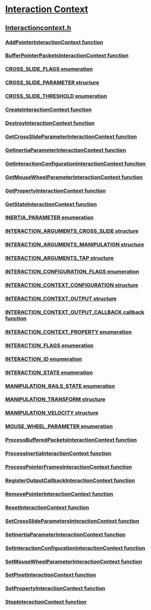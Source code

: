 # [Interaction Context](index.md)
## [Interactioncontext.h](../interactioncontext/index.md)
### [AddPointerInteractionContext function](../interactioncontext/nf-interactioncontext-addpointerinteractioncontext.md)
### [BufferPointerPacketsInteractionContext function](../interactioncontext/nf-interactioncontext-bufferpointerpacketsinteractioncontext.md)
### [CROSS_SLIDE_FLAGS enumeration](../interactioncontext/ne-interactioncontext-cross_slide_flags.md)
### [CROSS_SLIDE_PARAMETER structure](../interactioncontext/ns-interactioncontext-cross_slide_parameter.md)
### [CROSS_SLIDE_THRESHOLD enumeration](../interactioncontext/ne-interactioncontext-cross_slide_threshold.md)
### [CreateInteractionContext function](../interactioncontext/nf-interactioncontext-createinteractioncontext.md)
### [DestroyInteractionContext function](../interactioncontext/nf-interactioncontext-destroyinteractioncontext.md)
### [GetCrossSlideParameterInteractionContext function](../interactioncontext/nf-interactioncontext-getcrossslideparameterinteractioncontext.md)
### [GetInertiaParameterInteractionContext function](../interactioncontext/nf-interactioncontext-getinertiaparameterinteractioncontext.md)
### [GetInteractionConfigurationInteractionContext function](../interactioncontext/nf-interactioncontext-getinteractionconfigurationinteractioncontext.md)
### [GetMouseWheelParameterInteractionContext function](../interactioncontext/nf-interactioncontext-getmousewheelparameterinteractioncontext.md)
### [GetPropertyInteractionContext function](../interactioncontext/nf-interactioncontext-getpropertyinteractioncontext.md)
### [GetStateInteractionContext function](../interactioncontext/nf-interactioncontext-getstateinteractioncontext.md)
### [INERTIA_PARAMETER enumeration](../interactioncontext/ne-interactioncontext-inertia_parameter.md)
### [INTERACTION_ARGUMENTS_CROSS_SLIDE structure](../interactioncontext/ns-interactioncontext-interaction_arguments_cross_slide.md)
### [INTERACTION_ARGUMENTS_MANIPULATION structure](../interactioncontext/ns-interactioncontext-interaction_arguments_manipulation.md)
### [INTERACTION_ARGUMENTS_TAP structure](../interactioncontext/ns-interactioncontext-interaction_arguments_tap.md)
### [INTERACTION_CONFIGURATION_FLAGS enumeration](../interactioncontext/ne-interactioncontext-interaction_configuration_flags.md)
### [INTERACTION_CONTEXT_CONFIGURATION structure](../interactioncontext/ns-interactioncontext-interaction_context_configuration.md)
### [INTERACTION_CONTEXT_OUTPUT structure](../interactioncontext/ns-interactioncontext-interaction_context_output.md)
### [INTERACTION_CONTEXT_OUTPUT_CALLBACK callback function](../interactioncontext/nc-interactioncontext-interaction_context_output_callback.md)
### [INTERACTION_CONTEXT_PROPERTY enumeration](../interactioncontext/ne-interactioncontext-interaction_context_property.md)
### [INTERACTION_FLAGS enumeration](../interactioncontext/ne-interactioncontext-interaction_flags.md)
### [INTERACTION_ID enumeration](../interactioncontext/ne-interactioncontext-interaction_id.md)
### [INTERACTION_STATE enumeration](../interactioncontext/ne-interactioncontext-interaction_state.md)
### [MANIPULATION_RAILS_STATE enumeration](../interactioncontext/ne-interactioncontext-manipulation_rails_state.md)
### [MANIPULATION_TRANSFORM structure](../interactioncontext/ns-interactioncontext-manipulation_transform.md)
### [MANIPULATION_VELOCITY structure](../interactioncontext/ns-interactioncontext-manipulation_velocity.md)
### [MOUSE_WHEEL_PARAMETER enumeration](../interactioncontext/ne-interactioncontext-mouse_wheel_parameter.md)
### [ProcessBufferedPacketsInteractionContext function](../interactioncontext/nf-interactioncontext-processbufferedpacketsinteractioncontext.md)
### [ProcessInertiaInteractionContext function](../interactioncontext/nf-interactioncontext-processinertiainteractioncontext.md)
### [ProcessPointerFramesInteractionContext function](../interactioncontext/nf-interactioncontext-processpointerframesinteractioncontext.md)
### [RegisterOutputCallbackInteractionContext function](../interactioncontext/nf-interactioncontext-registeroutputcallbackinteractioncontext.md)
### [RemovePointerInteractionContext function](../interactioncontext/nf-interactioncontext-removepointerinteractioncontext.md)
### [ResetInteractionContext function](../interactioncontext/nf-interactioncontext-resetinteractioncontext.md)
### [SetCrossSlideParametersInteractionContext function](../interactioncontext/nf-interactioncontext-setcrossslideparametersinteractioncontext.md)
### [SetInertiaParameterInteractionContext function](../interactioncontext/nf-interactioncontext-setinertiaparameterinteractioncontext.md)
### [SetInteractionConfigurationInteractionContext function](../interactioncontext/nf-interactioncontext-setinteractionconfigurationinteractioncontext.md)
### [SetMouseWheelParameterInteractionContext function](../interactioncontext/nf-interactioncontext-setmousewheelparameterinteractioncontext.md)
### [SetPivotInteractionContext function](../interactioncontext/nf-interactioncontext-setpivotinteractioncontext.md)
### [SetPropertyInteractionContext function](../interactioncontext/nf-interactioncontext-setpropertyinteractioncontext.md)
### [StopInteractionContext function](../interactioncontext/nf-interactioncontext-stopinteractioncontext.md)
